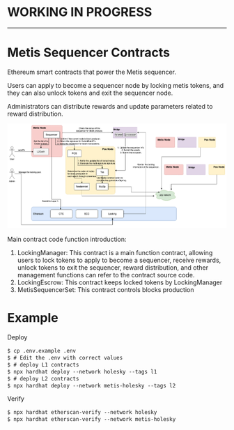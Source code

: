 # WORKING IN PROGRESS

---

# Metis Sequencer Contracts

Ethereum smart contracts that power the Metis sequencer.

Users can apply to become a sequencer node by locking metis tokens, and they can also unlock tokens and exit the sequencer node.

Administrators can distribute rewards and update parameters related to reward distribution.

![This is the overall structure diagram](/images/metis_arch.png)

Main contract code function introduction:

1. LockingManager: This contract is a main function contract, allowing users to lock tokens to apply to become a sequencer, receive rewards, unlock tokens to exit the sequencer, reward distribution, and other management functions can refer to the contract source code.
2. LockingEscrow: This contract keeps locked tokens by LockingManager
3. MetisSequencerSet: This contract controls blocks production

# Example

Deploy

```console
$ cp .env.example .env
$ # Edit the .env with correct values
$ # deploy L1 contracts
$ npx hardhat deploy --network holesky --tags l1
$ # deploy L2 contracts
$ npx hardhat deploy --network metis-holesky --tags l2
```

Verify

```console
$ npx hardhat etherscan-verify --network holesky
$ npx hardhat etherscan-verify --network metis-holesky
```
